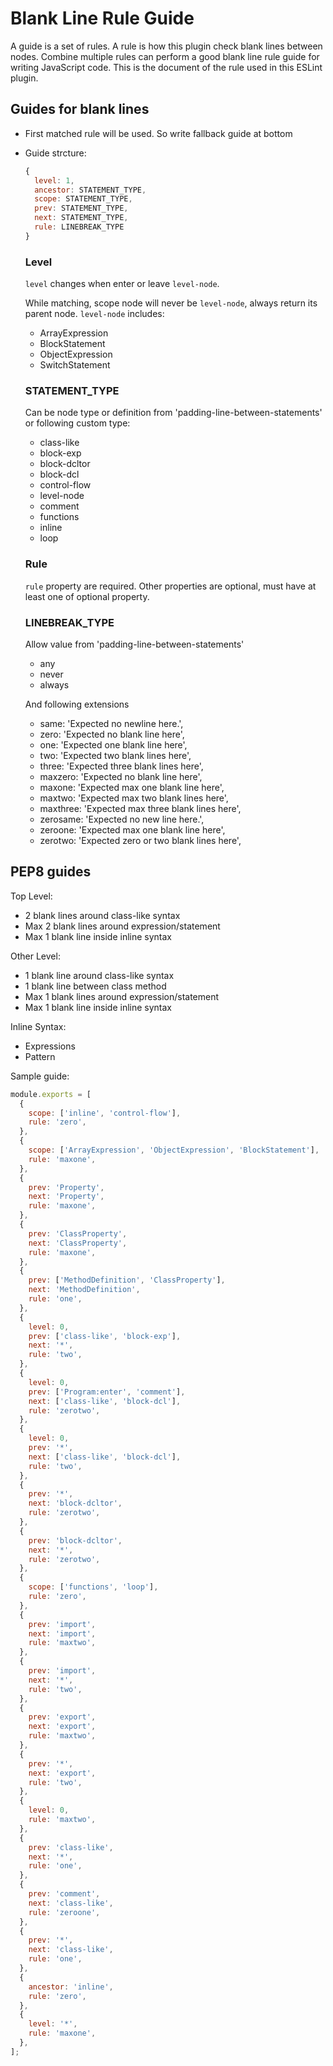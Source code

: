 Blank Line Rule Guide
======================

A guide is a set of rules. A rule is how this plugin check blank lines between nodes.
Combine multiple rules can perform a good blank line rule guide for writing JavaScript
code. This is the document of the rule used in this ESLint plugin.

Guides for blank lines
----------------------

- First matched rule will be used. So write fallback guide at bottom
- Guide strcture:

  ```js
  {
    level: 1,
    ancestor: STATEMENT_TYPE,
    scope: STATEMENT_TYPE,
    prev: STATEMENT_TYPE,
    next: STATEMENT_TYPE,
    rule: LINEBREAK_TYPE
  }
  ```


  ### Level

  `level` changes when enter or leave `level-node`.

  While matching, scope node will never be `level-node`, always return its parent node.
  `level-node` includes:

  - ArrayExpression
  - BlockStatement
  - ObjectExpression
  - SwitchStatement


  ### STATEMENT_TYPE

  Can be node type or definition from 'padding-line-between-statements' or following custom type:

  - class-like
  - block-exp
  - block-dcltor
  - block-dcl
  - control-flow
  - level-node
  - comment
  - functions
  - inline
  - loop


  ### Rule

   `rule` property are required. Other properties are optional, must have at least one of optional property.

  [1]:https://eslint.org/docs/rules/padding-line-between-statements
  [2]:https://github.com/eslint/eslint/blob/master/lib/rules/padding-line-between-statements.js


  ### LINEBREAK_TYPE

  Allow value from 'padding-line-between-statements'

  - any
  - never
  - always

  And following extensions

  - same: 'Expected no newline here.',
  - zero: 'Expected no blank line here',
  - one: 'Expected one blank line here',
  - two: 'Expected two blank lines here',
  - three: 'Expected three blank lines here',
  - maxzero: 'Expected no blank line here',
  - maxone: 'Expected max one blank line here',
  - maxtwo: 'Expected max two blank lines here',
  - maxthree: 'Expected max three blank lines here',
  - zerosame: 'Expected no new line here.',
  - zeroone: 'Expected max one blank line here',
  - zerotwo: 'Expected zero or two blank lines here',


PEP8 guides
-----------

Top Level:
- 2 blank lines around class-like syntax
- Max 2 blank lines around expression/statement
- Max 1 blank line inside inline syntax

Other Level:
- 1 blank line around class-like syntax
- 1 blank line between class method
- Max 1 blank lines around expression/statement
- Max 1 blank line inside inline syntax

 Inline Syntax:
 - Expressions
 - Pattern

Sample guide:

```js
module.exports = [
  {
    scope: ['inline', 'control-flow'],
    rule: 'zero',
  },
  {
    scope: ['ArrayExpression', 'ObjectExpression', 'BlockStatement'],
    rule: 'maxone',
  },
  {
    prev: 'Property',
    next: 'Property',
    rule: 'maxone',
  },
  {
    prev: 'ClassProperty',
    next: 'ClassProperty',
    rule: 'maxone',
  },
  {
    prev: ['MethodDefinition', 'ClassProperty'],
    next: 'MethodDefinition',
    rule: 'one',
  },
  {
    level: 0,
    prev: ['class-like', 'block-exp'],
    next: '*',
    rule: 'two',
  },
  {
    level: 0,
    prev: ['Program:enter', 'comment'],
    next: ['class-like', 'block-dcl'],
    rule: 'zerotwo',
  },
  {
    level: 0,
    prev: '*',
    next: ['class-like', 'block-dcl'],
    rule: 'two',
  },
  {
    prev: '*',
    next: 'block-dcltor',
    rule: 'zerotwo',
  },
  {
    prev: 'block-dcltor',
    next: '*',
    rule: 'zerotwo',
  },
  {
    scope: ['functions', 'loop'],
    rule: 'zero',
  },
  {
    prev: 'import',
    next: 'import',
    rule: 'maxtwo',
  },
  {
    prev: 'import',
    next: '*',
    rule: 'two',
  },
  {
    prev: 'export',
    next: 'export',
    rule: 'maxtwo',
  },
  {
    prev: '*',
    next: 'export',
    rule: 'two',
  },
  {
    level: 0,
    rule: 'maxtwo',
  },
  {
    prev: 'class-like',
    next: '*',
    rule: 'one',
  },
  {
    prev: 'comment',
    next: 'class-like',
    rule: 'zeroone',
  },
  {
    prev: '*',
    next: 'class-like',
    rule: 'one',
  },
  {
    ancestor: 'inline',
    rule: 'zero',
  },
  {
    level: '*',
    rule: 'maxone',
  },
];
```